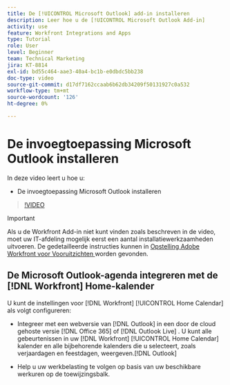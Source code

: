 ```yaml
---
title: De [!UICONTROL Microsoft Outlook] add-in installeren
description: Leer hoe u de [!UICONTROL Microsoft Outlook Add-in]
activity: use
feature: Workfront Integrations and Apps
type: Tutorial
role: User
level: Beginner
team: Technical Marketing
jira: KT-8814
exl-id: bd55c464-aae3-40a4-bc1b-e0dbdc5bb238
doc-type: video
source-git-commit: d17df7162ccaab6b62db34209f50131927c0a532
workflow-type: tm+mt
source-wordcount: '126'
ht-degree: 0%

---
```


# De invoegtoepassing Microsoft Outlook installeren

In deze video leert u hoe u:

* De invoegtoepassing Microsoft Outlook installeren

>[!VIDEO](https://video.tv.adobe.com/v/3431662/?quality=12&learn=on&enablevpops&captions=dut)

>[!IMPORTANT]
>
>Als u de Workfront Add-in niet kunt vinden zoals beschreven in de video, moet uw IT-afdeling mogelijk eerst een aantal installatiewerkzaamheden uitvoeren. De gedetailleerde instructies kunnen in [ Opstelling Adobe Workfront voor Vooruitzichten ](https://experienceleague.adobe.com/docs/workfront/using/adobe-workfront-integrations/workfront-for-outlook/set-up-workfront-for-outlook.html?lang=nl-NL) worden gevonden.

## De Microsoft Outlook-agenda integreren met de [!DNL Workfront] Home-kalender

U kunt de instellingen voor [!DNL Workfront] [!UICONTROL Home Calendar] als volgt configureren:

* Integreer met een webversie van [!DNL Outlook] in een door de cloud gehoste versie [!DNL Office 365] of [!DNL Outlook Live] . U kunt alle gebeurtenissen in uw [!DNL Workfront] [!UICONTROL Home Calendar] kalender en alle bijbehorende kalenders die u selecteert, zoals verjaardagen en feestdagen, weergeven.[!DNL Outlook]

* Help u uw werkbelasting te volgen op basis van uw beschikbare werkuren op de toewijzingsbalk.
